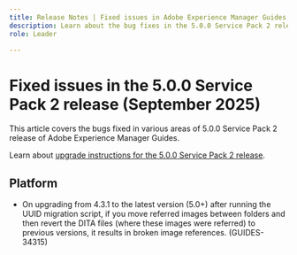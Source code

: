 ```yaml
---
title: Release Notes | Fixed issues in Adobe Experience Manager Guides 5.0.0 Service Pack 2 release
description: Learn about the bug fixes in the 5.0.0 Service Pack 2 release of Adobe Experience Manager Guides
role: Leader

---
```

# Fixed issues in the 5.0.0 Service Pack 2 release (September 2025)


This article covers the bugs fixed in various areas of 5.0.0 Service Pack 2 release of Adobe Experience Manager Guides.

Learn about [upgrade instructions for the 5.0.0 Service Pack 2 release](upgrade-instructions-5-0-0-sp2.md).

## Platform

- On upgrading from 4.3.1 to the latest version (5.0+)  after running the UUID migration script, if you move referred images between folders and then revert the DITA files (where these images were referred) to previous versions, it results in broken image references. (GUIDES-34315)